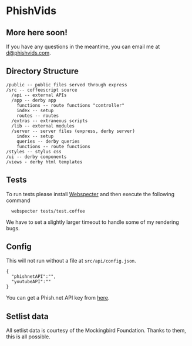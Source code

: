 # PhishVids

## More here soon!
If you have any questions in the meantime, you can email me at d@phishvids.com.

## Directory Structure
	/public -- public files served through express
	/src -- coffeescript source
 	  /api -- external APIs
	  /app -- derby app
	    functions -- route functions "controller"
	    index -- setup
	    routes -- routes
	  /extras -- extraneous scripts
	  /lib -- external modules
	  /server -- server files (express, derby server)
	  	index -- setup
	  	queries -- derby queries
	  	functions -- route functions
	/styles -- stylus css
	/ui -- derby components
	/views - derby html templates

## Tests
To run tests please install [Webspecter](https://github.com/jgonera/webspecter) and then execute the following command

	  webspecter tests/test.coffee

We have to set a slightly larger timeout to handle some of my rendering bugs.

## Config
This will not run without a file at `src/api/config.json`.

	{
	  "phishnetAPI":"",
	  "youtubeAPI":""
	}

You can get a Phish.net API key from [here](http://api.phish.net/).

## Setlist data
All setlist data is courtesy of the Mockingbird Foundation. Thanks to them, this is all possible.
